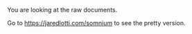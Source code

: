 You are looking at the raw documents.

Go to https://jaredlotti.com/somnium to see the pretty version.